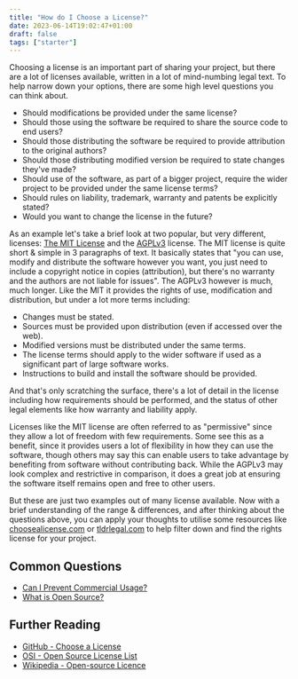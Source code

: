 ```yaml
---
title: "How do I Choose a License?"
date: 2023-06-14T19:02:47+01:00
draft: false
tags: ["starter"]
---
```


Choosing a license is an important part of sharing your project, but there are a lot of licenses available, written in a lot of mind-numbing legal text.
To help narrow down your options, there are some high level questions you can think about.

- Should modifications be provided under the same license?
- Should those using the software be required to share the source code to end users?
- Should those distributing the software be required to provide attribution to the original authors?
- Should those distributing modified version be required to state changes they've made?
- Should use of the software, as part of a bigger project, require the wider project to be provided under the same license terms?
- Should rules on liability, trademark, warranty and patents be explicitly stated?
- Would you want to change the license in the future?

As an example let's take a brief look at two popular, but very different, licenses: [The MIT License](https://opensource.org/license/mit/) and the [AGPLv3](https://opensource.org/license/agpl-v3/) license. The MIT license is quite short & simple in 3 paragraphs of text. It basically states that "you can use, modify and distribute the software however you want, you just need to include a copyright notice in copies (attribution), but there's no warranty and the authors are not liable for issues". The AGPLv3 however is much, much longer. Like the MIT it provides the rights of use, modification and distribution, but under a lot more terms including: 

- Changes must be stated.
- Sources must be provided upon distribution (even if accessed over the web).
- Modified versions must be distributed under the same terms.
- The license terms should apply to the wider software if used as a significant part of large software works.
- Instructions to build and install the software should be provided.

And that's only scratching the surface, there's a lot of detail in the license including how requirements should be performed, and the status of other legal elements like how warranty and liability apply.

Licenses like the MIT license are often referred to as "permissive" since they allow a lot of freedom with few requirements. Some see this as a benefit, since it provides users a lot of flexibility in how they can use the software, though others may say this can enable users to take advantage by benefiting from software without contributing back. While the AGPLv3 may look complex and restrictive in comparison, it does a great job at ensuring the software itself remains open and free to other users.

But these are just two examples out of many license available. Now with a brief understanding of the range & differences, and after thinking about the questions above, you can apply your thoughts to utilise some resources like [choosealicense.com](https://choosealicense.com/licenses/) or [tldrlegal.com](https://www.tldrlegal.com/browse) to help filter down and find the rights license for your project.

## Common Questions

- [Can I Prevent Commercial Usage?](/articles/preventing-commercial-usage/)
- [What is Open Source?](/articles/what-is-open-source/)

## Further Reading

- [GitHub - Choose a License](https://choosealicense.com/)
- [OSI - Open Source License List](https://opensource.org/licenses/)
- [Wikipedia - Open-source Licence](https://en.wikipedia.org/wiki/Open-source_license)